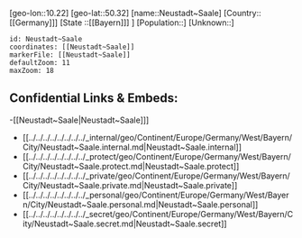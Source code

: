 ﻿---
location: [50.32,10.22]
mapzoom: [7,12] 
mapmarker: city 
type: City
tags:
- geo/City


SpocWebEntityId: 32859
isDeleted: false
confidential: public

---
[geo-lon::10.22]
[geo-lat::50.32]
[name::Neustadt~Saale]
[Country::[[Germany]]]
[State ::[[Bayern]]] ]
[Population::]
[Unknown::]


```leaflet
id: Neustadt~Saale
coordinates: [[Neustadt~Saale]]
markerFile: [[Neustadt~Saale]]
defaultZoom: 11 
maxZoom: 18
```


## Confidential Links & Embeds: 
-[[Neustadt~Saale|Neustadt~Saale]]] 
- [[../../../../../../../../_internal/geo/Continent/Europe/Germany/West/Bayern/City/Neustadt~Saale.internal.md|Neustadt~Saale.internal]] 
- [[../../../../../../../../_protect/geo/Continent/Europe/Germany/West/Bayern/City/Neustadt~Saale.protect.md|Neustadt~Saale.protect]] 
- [[../../../../../../../../_private/geo/Continent/Europe/Germany/West/Bayern/City/Neustadt~Saale.private.md|Neustadt~Saale.private]] 
- [[../../../../../../../../_personal/geo/Continent/Europe/Germany/West/Bayern/City/Neustadt~Saale.personal.md|Neustadt~Saale.personal]] 
- [[../../../../../../../../_secret/geo/Continent/Europe/Germany/West/Bayern/City/Neustadt~Saale.secret.md|Neustadt~Saale.secret]] 
